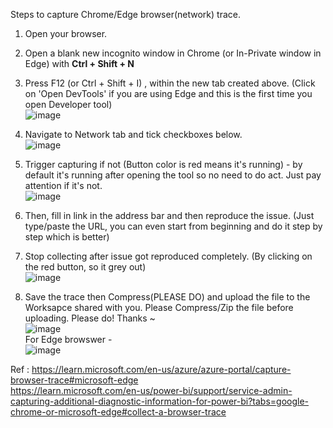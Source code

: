Steps to capture Chrome/Edge browser(network) trace. 

1. Open your browser. 

1. Open a blank new incognito window in Chrome (or In-Private window in Edge) with **Ctrl + Shift + N**

1. Press F12 (or Ctrl + Shift + I) , within the new tab created above. (Click on 'Open DevTools' if you are using Edge and this is the first time you open Developer tool)<br/>![image](https://user-images.githubusercontent.com/85205970/206967026-d66c7c6e-3053-461f-8170-5ad2e3360374.png)<br/>

1. Navigate to Network tab and tick checkboxes below.    
![image](https://github.com/user-attachments/assets/08477940-28de-4b58-b9df-91dd6fbafddf)

1. Trigger capturing if not (Button color is red means it's running) - by default it's running after opening the tool so no need to do act. Just pay attention if it's not.<br/>![image](https://github.com/user-attachments/assets/69a8c532-90bc-42ba-bbcf-5149055e6c48)


1. Then, fill in link in the address bar and then reproduce the issue.  (Just type/paste the URL, you can even start from beginning and do it step by step which is better)

1. Stop collecting after issue got reproduced completely. (By clicking on the red button, so it grey out)   
![image](https://user-images.githubusercontent.com/85205970/196571258-39e7ee2d-95f4-4074-b241-220e7d764e40.png)

1. Save the trace   then Compress(PLEASE DO) and upload the file to the Worksapce shared with you. Please Compress/Zip the file before uploading. Please do! Thanks ~<br>
![image](https://user-images.githubusercontent.com/85205970/196571325-2fe49751-7d90-4c99-81ae-e1f6dc4b25a1.png)</br>For Edge browswer - </br>![image](https://user-images.githubusercontent.com/85205970/206968401-6b6f3a6f-1ab2-4f29-9fb3-3a152bfd019b.png)

Ref : https://learn.microsoft.com/en-us/azure/azure-portal/capture-browser-trace#microsoft-edge
<br>https://learn.microsoft.com/en-us/power-bi/support/service-admin-capturing-additional-diagnostic-information-for-power-bi?tabs=google-chrome-or-microsoft-edge#collect-a-browser-trace
